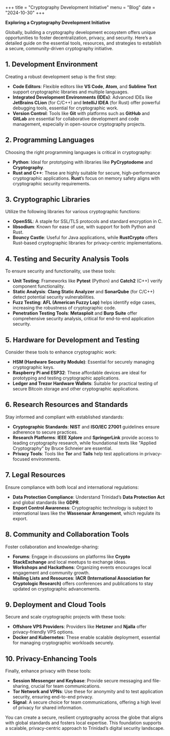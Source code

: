 +++
title = "Cryptography Development Initiative"
menu = "Blog"
date = "2024-10-30"
+++

**Exploring a Cryptography Development Initiative**

Globally, building a cryptography development ecosystem offers unique opportunities to foster decentralization, privacy, and security. Here’s a detailed guide on the essential tools, resources, and strategies to establish a secure, community-driven cryptography initiative.

## 1. Development Environment

Creating a robust development setup is the first step:
   - **Code Editors**: Flexible editors like **VS Code**, **Atom**, and **Sublime Text** support cryptographic libraries and multiple languages.
   - **Integrated Development Environments (IDEs)**: Advanced IDEs like **JetBrains CLion** (for C/C++) and **IntelliJ IDEA** (for Rust) offer powerful debugging tools, essential for cryptographic work.
   - **Version Control**: Tools like **Git** with platforms such as **GitHub** and **GitLab** are essential for collaborative development and code management, especially in open-source cryptography projects.

## 2. Programming Languages

Choosing the right programming languages is critical in cryptography:
   - **Python**: Ideal for prototyping with libraries like **PyCryptodome** and **Cryptography**.
   - **Rust and C++**: These are highly suitable for secure, high-performance cryptographic applications. **Rust**’s focus on memory safety aligns with cryptographic security requirements.

## 3. Cryptographic Libraries

Utilize the following libraries for various cryptographic functions:
   - **OpenSSL**: A staple for SSL/TLS protocols and standard encryption in C.
   - **libsodium**: Known for ease of use, with support for both Python and Rust.
   - **Bouncy Castle**: Useful for Java applications, while **RustCrypto** offers Rust-based cryptographic libraries for privacy-centric implementations.

## 4. Testing and Security Analysis Tools

To ensure security and functionality, use these tools:
   - **Unit Testing**: Frameworks like **Pytest** (Python) and **Catch2** (C++) verify component functionality.
   - **Static Analysis**: **Clang Static Analyzer** and **SonarQube** (for C/C++) detect potential security vulnerabilities.
   - **Fuzz Testing**: **AFL (American Fuzzy Lop)** helps identify edge cases, increasing the robustness of cryptographic code.
   - **Penetration Testing Tools**: **Metasploit** and **Burp Suite** offer comprehensive security analysis, critical for end-to-end application security.

## 5. Hardware for Development and Testing

Consider these tools to enhance cryptographic work:
   - **HSM (Hardware Security Module)**: Essential for securely managing cryptographic keys.
   - **Raspberry Pi and ESP32**: These affordable devices are ideal for prototyping and testing cryptographic applications.
   - **Ledger and Trezor Hardware Wallets**: Suitable for practical testing of secure Bitcoin storage and other cryptographic applications.

## 6. Research Resources and Standards

Stay informed and compliant with established standards:
   - **Cryptographic Standards**: **NIST** and **ISO/IEC 27001** guidelines ensure adherence to secure practices.
   - **Research Platforms**: **IEEE Xplore** and **SpringerLink** provide access to leading cryptography research, while foundational texts like "Applied Cryptography" by Bruce Schneier are essential.
   - **Privacy Tools**: Tools like **Tor** and **Tails** help test applications in privacy-focused environments.

## 7. Legal Resources

Ensure compliance with both local and international regulations:
   - **Data Protection Compliance**: Understand Trinidad’s **Data Protection Act** and global standards like **GDPR**.
   - **Export Control Awareness**: Cryptographic technology is subject to international laws like the **Wassenaar Arrangement**, which regulate its export.

## 8. Community and Collaboration Tools

Foster collaboration and knowledge-sharing:
   - **Forums**: Engage in discussions on platforms like **Crypto StackExchange** and local meetups to exchange ideas.
   - **Workshops and Hackathons**: Organizing events encourages local engagement and community growth.
   - **Mailing Lists and Resources**: **IACR (International Association for Cryptologic Research)** offers conferences and publications to stay updated on cryptographic advancements.

## 9. Deployment and Cloud Tools

Secure and scale cryptographic projects with these tools:
   - **Offshore VPS Providers**: Providers like **Hetzner** and **Njalla** offer privacy-friendly VPS options.
   - **Docker and Kubernetes**: These enable scalable deployment, essential for managing cryptographic workloads securely.

## 10. Privacy-Enhancing Tools

Finally, enhance privacy with these tools:
   - **Session Messenger and Keybase**: Provide secure messaging and file-sharing, crucial for team communications.
   - **Tor Network and VPNs**: Use these for anonymity and to test application security, ensuring end-to-end privacy.
   - **Signal**: A secure choice for team communications, offering a high level of privacy for shared information.

You can create a secure, resilient cryptography across the globe that aligns with global standards and fosters local expertise. This foundation supports a scalable, privacy-centric approach to Trinidad’s digital security landscape.

